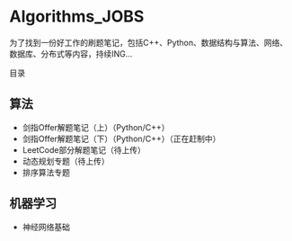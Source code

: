 # Algorithms_JOBS
为了找到一份好工作的刷题笔记，包括C++、Python、数据结构与算法、网络、数据库、分布式等内容，持续ING...

目录
## 算法
- 剑指Offer解题笔记（上）（Python/C++）
- 剑指Offer解题笔记（下）（Python/C++）（正在赶制中）
- LeetCode部分解题笔记（待上传）
- 动态规划专题（待上传）
- 排序算法专题

## 机器学习
- 神经网络基础
